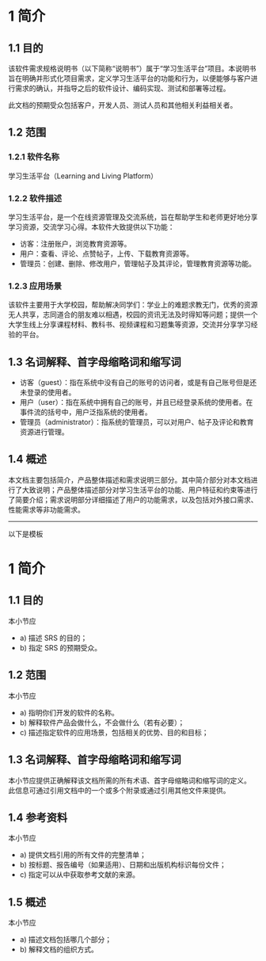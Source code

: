 # 1 简介

## 1.1 目的

该软件需求规格说明书（以下简称“说明书”）属于“学习生活平台”项目。本说明书旨在明确并形式化项目需求，定义学习生活平台的功能和行为，以便能够与客户进行需求的确认，并指导之后的软件设计、编码实现、测试和部署等过程。

此文档的预期受众包括客户，开发人员、测试人员和其他相关利益相关者。

## 1.2 范围

### 1.2.1 软件名称

学习生活平台（Learning and Living Platform）

### 1.2.2 软件描述

学习生活平台，是一个在线资源管理及交流系统，旨在帮助学生和老师更好地分享学习资源，交流学习心得。本软件大致提供以下功能：

* 访客：注册账户，浏览教育资源等。
* 用户：查看、评论、点赞帖子，上传、下载教育资源等。
* 管理员：创建、删除、修改用户，管理帖子及其评论，管理教育资源等功能。

### 1.2.3 应用场景

该软件主要用于大学校园，帮助解决同学们：学业上的难题求教无门，优秀的资源无人共享，志同道合的朋友难以相遇，校园的资讯无法及时得知等问题；提供一个大学生线上分享课程材料、教科书、视频课程和习题集等资源，交流并分享学习经验的平台。

## 1.3 名词解释、首字母缩略词和缩写词

* 访客（guest）：指在系统中没有自己的账号的访问者，或是有自己账号但是还未登录的使用者。
* 用户（user）：指在系统中拥有自己的账号，并且已经登录系统的使用者。在事件流的括号中，用户泛指系统的使用者。
* 管理员（administrator）：指系统的管理员，可以对用户、帖子及评论和教育资源进行管理。

## 1.4 概述

本文档主要包括简介，产品整体描述和需求说明三部分。其中简介部分对本文档进行了大致说明；产品整体描述部分对学习生活平台的功能、用户特征和约束等进行了简要介绍；需求说明部分详细描述了用户的功能需求，以及包括对外接口需求、性能需求等非功能需求。



***

以下是模板

# 1 简介

## 1.1 目的

本小节应

- a) 描述 SRS 的目的；
- b) 指定 SRS 的预期受众。

## 1.2 范围

本小节应

- a) 指明你们开发的软件的名称。
- b) 解释软件产品会做什么，不会做什么（若有必要）；
- c) 描述指定软件的应用场景，包括相关的优势、目的和目标；

## 1.3 名词解释、首字母缩略词和缩写词

本小节应提供正确解释该文档所需的所有术语、首字母缩略词和缩写词的定义。 此信息可通过引用文档中的一个或多个附录或通过引用其他文件来提供。

## 1.4 参考资料

本小节应

- a) 提供文档引用的所有文件的完整清单；
- b) 按标题、报告编号（如果适用）、日期和出版机构标识每份文件；
- c) 指定可以从中获取参考文献的来源。

## 1.5 概述

本小节应

- a) 描述文档包括哪几个部分；
- b) 解释文档的组织方式。